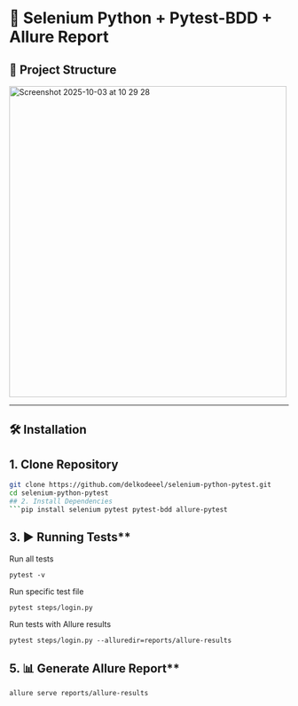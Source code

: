 # 🚀 Selenium Python + Pytest-BDD + Allure Report

## 📂 Project Structure

<img width="500" height="561" alt="Screenshot 2025-10-03 at 10 29 28" src="https://github.com/user-attachments/assets/7e703951-e95d-4fa8-8150-28f1b64645bd" />


---

## 🛠️ Installation

## 1. Clone Repository
```bash
git clone https://github.com/delkodeeel/selenium-python-pytest.git
cd selenium-python-pytest
## 2. Install Dependencies
```pip install selenium pytest pytest-bdd allure-pytest
```
## 3. ▶️ Running Tests**
Run all tests
```
pytest -v
```
Run specific test file
```
pytest steps/login.py
```
Run tests with Allure results
```
pytest steps/login.py --alluredir=reports/allure-results
```
## 5. 📊 Generate Allure Report**
```
allure serve reports/allure-results
```
